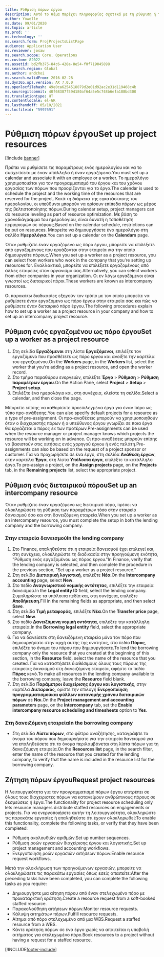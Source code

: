 ```yaml
---
title: Ρύθμιση πόρων έργου
description: Αυτό το θέμα παρέχει πληροφορίες σχετικά με τη ρύθμιση ή τη ζήτηση πόρων έργου.
author: Yowelle
ms.date: 09/01/2020
ms.topic: article
ms.prod: ''
ms.technology: ''
ms.search.form: ProjProjectsListPage
audience: Application User
ms.reviewer: josaw
ms.search.scope: Core, Operations
ms.custom: 82022
ms.assetid: bd2fb375-84c6-428a-8e54-f0f719045898
ms.search.region: Global
ms.author: andchoi
ms.search.validFrom: 2016-02-28
ms.dyn365.ops.version: AX 7.0.0
ms.openlocfilehash: 49e0ca6254518079d2e01d92ac2e31d119468c4b
ms.sourcegitcommit: 40f68387f594180af64a5e5c748b6efa188bd300
ms.translationtype: HT
ms.contentlocale: el-GR
ms.lasthandoff: 05/10/2021
ms.locfileid: "5997691"
---
```

# <a name="set-up-project-resources"></a><span data-ttu-id="85f70-103">Ρύθμιση πόρων έργου</span><span class="sxs-lookup"><span data-stu-id="85f70-103">Set up project resources</span></span>

[!include [banner](../includes/banner.md)]

<span data-ttu-id="85f70-104">Πρέπει να ρυθμίσετε τις παραμέτρους ενός ημερολογίου και να το συσχετίσετε με έναν υπάλληλο ή έναν εργαζόμενο.</span><span class="sxs-lookup"><span data-stu-id="85f70-104">You must set up a calendar and associate it with an employee or a worker.</span></span> <span data-ttu-id="85f70-105">Το ημερολόγιο χρησιμοποιείται για τον προγραμματισμό του έργου και του χρόνου εργασίας των πόρων που προορίζονται για το έργο.</span><span class="sxs-lookup"><span data-stu-id="85f70-105">The calendar is used to schedule the project and the working time of the resources that are reserved for the project.</span></span> <span data-ttu-id="85f70-106">Κατά τη διάρκεια της εγκατάστασης του ημερολογίου, οι υπεύθυνοι μπορούν να ορίσουν επίπεδα πόρων ως μέρος της βελτιστοποίησης πόρων.</span><span class="sxs-lookup"><span data-stu-id="85f70-106">During calendar setup, project managers can do resource leveling as part of resource optimization.</span></span> <span data-ttu-id="85f70-107">Με βάση το χρονοδιάγραμμα του ημερολογίου, είναι δυνατή η τοποθέτηση περιορισμών σε πόρους.</span><span class="sxs-lookup"><span data-stu-id="85f70-107">Based on the calendar schedule, restrictions can be put on resources.</span></span> <span data-ttu-id="85f70-108">Μπορείτε να δημιουργήσετε ένα ημερολόγιο στη σελίδα **Ημερολόγια**.</span><span class="sxs-lookup"><span data-stu-id="85f70-108">You can set up a calendar on the **Calendars** page.</span></span>

<span data-ttu-id="85f70-109">Όταν ρυθμίζετε έναν εργαζόμενο ως πόρο έργου, μπορείτε να επιλέξετε από εργαζομένους που εργάζονται στην εταιρεία για την οποία δημιουργείτε πόρους.</span><span class="sxs-lookup"><span data-stu-id="85f70-109">When you set up a worker as a project resource, you can select from workers who work in the company that you're setting up resources for.</span></span> <span data-ttu-id="85f70-110">Εναλλακτικά, μπορείτε να επιλέξετε εργαζομένους από άλλες εταιρείες στον οργανισμό σας.</span><span class="sxs-lookup"><span data-stu-id="85f70-110">Alternatively, you can select workers from other companies in your organization.</span></span> <span data-ttu-id="85f70-111">Οι εν λόγω εργαζόμενοι είναι γνωστοί ως διεταιρικοί πόροι.</span><span class="sxs-lookup"><span data-stu-id="85f70-111">These workers are known as intercompany resources.</span></span>

<span data-ttu-id="85f70-112">Οι παρακάτω διαδικασίες εξηγούν τον τρόπο με τον οποίο μπορείτε να ρυθμίσετε έναν εργαζόμενο ως πόρο έργου στην εταιρεία σας και πώς να ρυθμίσετε έναν διεταιρικό πόρο έργου.</span><span class="sxs-lookup"><span data-stu-id="85f70-112">The following procedures explain how to set up a worker as a project resource in your company and how to set up an intercompany project resource.</span></span>

## <a name="set-up-a-worker-as-a-project-resource"></a><span data-ttu-id="85f70-113">Ρύθμιση ενός εργαζομένου ως πόρο έργου</span><span class="sxs-lookup"><span data-stu-id="85f70-113">Set up a worker as a project resource</span></span>

1. <span data-ttu-id="85f70-114">Στη σελίδα **Εργαζόμενοι** στη λίστα **Εργαζόμενοι**, επιλέξτε τον εργαζόμενο που προσθέτετε ως πόρο έργου και ανοίξτε την καρτέλα του εργαζομένου.</span><span class="sxs-lookup"><span data-stu-id="85f70-114">On the **Workers** page, in the **Workers** list, select the worker that you're adding as a project resource, and open the worker record.</span></span>
2. <span data-ttu-id="85f70-115">Στο τμήμα παραθύρου ενεργειών, επιλέξτε **Έργο** &gt; **Ρύθμιση** &gt; **Ρύθμιση παραμέτρων έργου**.</span><span class="sxs-lookup"><span data-stu-id="85f70-115">On the Action Pane, select **Project** &gt; **Setup** &gt; **Project setup**.</span></span>
3. <span data-ttu-id="85f70-116">Επιλέξτε ένα ημερολόγιο και, στη συνέχεια, κλείστε τη σελίδα.</span><span class="sxs-lookup"><span data-stu-id="85f70-116">Select a calendar, and then close the page.</span></span>

<span data-ttu-id="85f70-117">Μπορείτε επίσης να καθορίσετε προεπιλεγμένα έργα για έναν πόρο ως τύπο προ-ανάθεσης.</span><span class="sxs-lookup"><span data-stu-id="85f70-117">You can also specify default projects for a resource as a type of pre-assignment.</span></span> <span data-ttu-id="85f70-118">Οι προ-αναθέσεις μπορούν να χρησιμοποιηθούν όταν ο διαχειριστής πόρων ή ο υπεύθυνος έργου γνωρίζει σε ποια έργα θα εργάζεται ο πόρος εκ των προτέρων.</span><span class="sxs-lookup"><span data-stu-id="85f70-118">Pre-assignments can be used when the resource manager or project manager knows which projects the resource will be working on in advance.</span></span> <span data-ttu-id="85f70-119">Οι προ-αναθέσεις μπορούν επίσης να βασιστούν στις αιτήσεις ενός χορηγού έργου ή ενός πελάτη.</span><span class="sxs-lookup"><span data-stu-id="85f70-119">Pre-assignments can also be based on the request of a project sponsor or customer.</span></span> <span data-ttu-id="85f70-120">Για να προχωρήσετε σε ένα έργο, στη σελίδα **Ανάθεση έργων**, στην καρτέλα **Έργα**, στη λίστα **Υπόλοιπα έργα**, επιλέξτε το κατάλληλο έργο.</span><span class="sxs-lookup"><span data-stu-id="85f70-120">To pre-assign a project, on the **Assign projects** page, on the **Projects** tab, in the **Remaining projects** list, select the appropriate project.</span></span>

## <a name="set-up-an-intercompany-resource"></a><span data-ttu-id="85f70-121">Ρύθμιση ενός διεταιρικού πόρου</span><span class="sxs-lookup"><span data-stu-id="85f70-121">Set up an intercompany resource</span></span>

<span data-ttu-id="85f70-122">Όταν ρυθμίζετε έναν εργαζόμενο ως διεταιρικό πόρο, πρέπει να ολοκληρώσετε τη ρύθμιση των παραμέτρων τόσο στην εταιρεία δανεισμού όσο και στη δανειζόμενη εταιρεία.</span><span class="sxs-lookup"><span data-stu-id="85f70-122">When you set up a worker as an intercompany resource, you must complete the setup in both the lending company and the borrowing company.</span></span>

### <a name="in-the-lending-company"></a><span data-ttu-id="85f70-123">Στην εταιρεία δανεισμού</span><span class="sxs-lookup"><span data-stu-id="85f70-123">In the lending company</span></span>

1. <span data-ttu-id="85f70-124">Στο Finance, επαληθεύστε ότι η εταιρεία δανεισμού έχει επιλεγεί και, στη συνέχεια, ολοκληρώστε τη διαδικασία στην προηγούμενη ενότητα, "Ρύθμιση ενός εργαζομένου ως πόρος έργου."</span><span class="sxs-lookup"><span data-stu-id="85f70-124">In Finance, verify that the lending company is selected, and then complete the procedure in the previous section, "Set up a worker as a project resource."</span></span>
2. <span data-ttu-id="85f70-125">Στη σελίδα **Διετιαρική λογιστική**, επιλέξτε **Νέα**.</span><span class="sxs-lookup"><span data-stu-id="85f70-125">On the **Intercompany accounting** page, select **New**.</span></span>
3. <span data-ttu-id="85f70-126">Στο πεδίο **Αναγνωριστικό νομικής οντότητας**, επιλέξτε την εταιρεία δανεισμού.</span><span class="sxs-lookup"><span data-stu-id="85f70-126">In the **Legal entity ID** field, select the lending company.</span></span> <span data-ttu-id="85f70-127">Συμπληρώστε τα υπόλοιπα πεδία και, στη συνέχεια, επιλέξτε **Αποθήκευση**.</span><span class="sxs-lookup"><span data-stu-id="85f70-127">Fill in the remaining fields as appropriate, and then select **Save**.</span></span>
4. <span data-ttu-id="85f70-128">Στη σελίδα **Τιμή μεταφοράς**, επιλέξτε **Νέα**.</span><span class="sxs-lookup"><span data-stu-id="85f70-128">On the **Transfer price** page, select **New**.</span></span>
5. <span data-ttu-id="85f70-129">Στο πεδίο **Δανειζόμενη νομική οντότητα**, επιλέξτε την κατάλληλη εταιρεία.</span><span class="sxs-lookup"><span data-stu-id="85f70-129">In the **Borrowing legal entity** field, select the appropriate company.</span></span>
6. <span data-ttu-id="85f70-130">Για να δανείσετε στη δανειζόμενη εταιρεία μόνο τον πόρο που δημιουργήσατε στην αρχή αυτής της ενότητας, στο πεδίο **Πόρος**, επιλέξτε το όνομα του πόρου που δημιουργήσατε.</span><span class="sxs-lookup"><span data-stu-id="85f70-130">To lend the borrowing company only the resource that you created at the beginning of this section, in the **Resource** field, select the name of the resource that you created.</span></span> <span data-ttu-id="85f70-131">Για να καταστήσετε διαθέσιμους όλους τους πόρους της εταιρείας δανεισμού στη δανειζόμενη εταιρεία, αφήστε το πεδίο **Πόρος** κενό.</span><span class="sxs-lookup"><span data-stu-id="85f70-131">To make all resources in the lending company available to the borrowing company, leave the **Resource** field blank.</span></span>
7. <span data-ttu-id="85f70-132">Στη σελίδα **Παράμετροι διαχείρισης έργου και λογιστικής**, στην καρτέλα **Διεταρικός**, ορίστε την επιλογή **Ενεργοποίηση προγραμματισμούκαι φύλλων κατανομής χρόνου διεταιρικών πόρων** σε **Ναι**.</span><span class="sxs-lookup"><span data-stu-id="85f70-132">On the **Project management and accounting parameters** page, on the **Intercompany** tab, set the **Enable intercompany resource scheduling and timesheets** option to **Yes**.</span></span>

### <a name="in-the-borrowing-company"></a><span data-ttu-id="85f70-133">Στη δανειζόμενη εταιρεία</span><span class="sxs-lookup"><span data-stu-id="85f70-133">In the borrowing company</span></span>

- <span data-ttu-id="85f70-134">Στη σελίδα **Λίστα πόρων**, στο φίλτρο αναζήτησης, καταγράψτε το όνομα του πόρου που δημιουργήσατε για την εταιρεία δανεισμού για να επαληθεύσετε ότι το όνομα περιλαμβάνεται στη λίστα πόρων για τη δανειζόμενη εταιρεία.</span><span class="sxs-lookup"><span data-stu-id="85f70-134">On the **Resources list** page, in the search filter, enter the name of the resource that you created for the lending company, to verify that the name is included in the resource list for the borrowing company.</span></span>

## <a name="request-project-resources"></a><span data-ttu-id="85f70-135">Ζήτηση πόρων έργου</span><span class="sxs-lookup"><span data-stu-id="85f70-135">Request project resources</span></span>
<span data-ttu-id="85f70-136">Η λειτουργικότητα για τον προγραμματισμό πόρων έργου επιτρέπει σε όλους τους διαχειριστές πόρων να κατανείμουν ανθρώπινους πόρους σε δεσμεύσεις ή έργα.</span><span class="sxs-lookup"><span data-stu-id="85f70-136">The functionality for project resource scheduling only lets resource managers distribute staffed resources on engagements or projects.</span></span> <span data-ttu-id="85f70-137">Για να ενεργοποιήσετε αυτήν τη λειτουργικότητα, ολοκληρώστε τις παρακάτω εργασίες ή επαληθεύστε ότι έχουν ολοκληρωθεί:</span><span class="sxs-lookup"><span data-stu-id="85f70-137">To enable this functionality, complete the following tasks, or verify that they have been completed:</span></span>

- <span data-ttu-id="85f70-138">Ρύθμιση ακολουθιών αριθμών.</span><span class="sxs-lookup"><span data-stu-id="85f70-138">Set up number sequences.</span></span>
- <span data-ttu-id="85f70-139">Ρύθμιση ροών εργασιών διαχείρισης έργου και λογιστικής.</span><span class="sxs-lookup"><span data-stu-id="85f70-139">Set up project management and accounting workflows.</span></span>
- <span data-ttu-id="85f70-140">Ενεργοποίηση ροών εργασιών αιτήσεων πόρων.</span><span class="sxs-lookup"><span data-stu-id="85f70-140">Enable resource request workflows.</span></span>

<span data-ttu-id="85f70-141">Μετά την ολοκλήρωση των προηγούμενων εργασιών, μπορείτε να ολοκληρώσετε τις παρακάτω εργασίες όπως εσείς απαιτείτε:</span><span class="sxs-lookup"><span data-stu-id="85f70-141">After the preceding tasks have been completed, you can complete the following tasks as you require:</span></span>

- <span data-ttu-id="85f70-142">Δημιουργήστε μια αίτηση πόρου από έναν στελεχωμένο πόρο με προκαταρκτική κράτηση.</span><span class="sxs-lookup"><span data-stu-id="85f70-142">Create a resource request from a soft-booked staffed resource.</span></span>
- <span data-ttu-id="85f70-143">Παρακολούθηση αιτήσεων πόρων.</span><span class="sxs-lookup"><span data-stu-id="85f70-143">Monitor resource requests.</span></span>
- <span data-ttu-id="85f70-144">Κάλυψη αιτημάτων πόρων.</span><span class="sxs-lookup"><span data-stu-id="85f70-144">Fulfill resource requests.</span></span>
- <span data-ttu-id="85f70-145">Αίτημα από πόρο στελεχωμένο από μια WBS.</span><span class="sxs-lookup"><span data-stu-id="85f70-145">Request a staffed resource from a WBS.</span></span>
- <span data-ttu-id="85f70-146">Κάντε κράτηση πόρων σε ένα έργο χωρίς να απαιτείται η υποβολή αιτήματος για στελεχωμένο πόρο.</span><span class="sxs-lookup"><span data-stu-id="85f70-146">Book resources to a project without having a request for a staffed resource.</span></span>


[!INCLUDE[footer-include](../includes/footer-banner.md)]